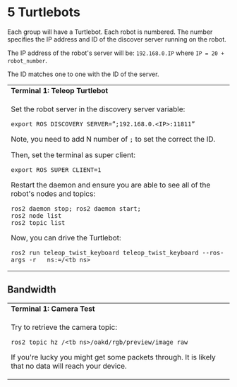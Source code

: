 # 5 Turtlebots

Each group will have a Turtlebot. Each robot is numbered. The number specifies the IP address and ID of the discover server running on the robot.

The IP address of the robot's server will be: `192.168.0.IP` where `IP = 20 + robot_number`.

The ID matches one to one with the ID of the server.

<table>
<tr><td><b>Terminal 1: Teleop Turtlebot</b></td></tr>
<tr><td>

Set the robot server in the discovery server variable:
```
export ROS_DISCOVERY_SERVER=”;192.168.0.<IP>:11811”
```
Note, you need to add N number of `;` to set the correct the ID.

Then, set the terminal as super client:
```
export ROS_SUPER_CLIENT=1
```

Restart the daemon and ensure you are able to see all of the robot's nodes and topics:
```
ros2 daemon stop; ros2 daemon start;
ros2 node list
ros2 topic list
```

Now, you can drive the Turtlebot:
```
ros2 run teleop_twist_keyboard teleop_twist_keyboard --ros-args -r __ns:=/<tb_ns>
```

</td></tr>
</table>

## Bandwidth
<table>
<tr><td><b>Terminal 1: Camera Test</b></td></tr>
<tr><td>

Try to retrieve the camera topic:
```
ros2 topic hz /<tb_ns>/oakd/rgb/preview/image_raw
```

If you're lucky you might get some packets through. It is likely that no data will reach your device.

</td></tr>
</table>
